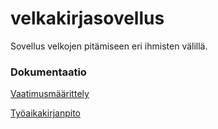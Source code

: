 # velkakirjasovellus

Sovellus velkojen pitämiseen eri ihmisten välillä.

### Dokumentaatio

[Vaatimusmäärittely](https://github.com/KyperCT/ohjelmistotekniikka-harjoitus/blob/main/harjoitustyo/documentation/vaatimusmaarittely.md)

[Työaikakirjanpito](https://github.com/KyperCT/ohjelmistotekniikka-harjoitus/blob/main/harjoitustyo/documentation/tyoaikakirjanpito.md)
